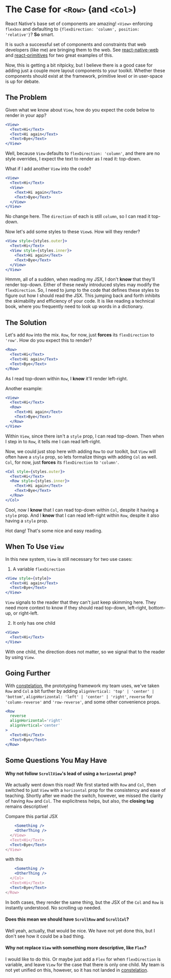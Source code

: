 # The Case for `<Row>` (and `<Col>`)
React Native's base set of components are amazing! `<View>` enforcing `flexbox` and defaulting to `{flexDirection: 'column', position: 'relative'}`? **So** smart.

It is such a successful set of components and constraints that web developers (like me) are bringing them to the web. See [react-native-web](https://github.com/necolas/react-native-web) and [react-primitives](https://github.com/lelandrichardson/react-primitives) for two great examples of this.

Now, this is getting a bit nitpicky, but I believe there is a good case for adding just a couple more layout components to your toolkit. Whether these components should exist at the framework, primitive level or in user-space is up for debate.

## The Problem
Given what we know about `View`, how do you expect the code below to render in your app?

```jsx
<View>
  <Text>Hi</Text>
  <Text>Hi again</Text>
  <Text>Bye</Text>
</View>
```

Well, because `View` defaults to `flexDirection: 'column'`, and there are no style overrides, I expect the text to render as I read it: top-down.

What if I add another `View` into the code?

```jsx
<View>
  <Text>Hi</Text>
  <View>
    <Text>Hi again</Text>
    <Text>Bye</Text>
  </View>
</View>
```

No change here. The `direction` of each is still `column`, so I can read it top-down.

Now let's add some styles to these `View`s. How will they render?

```jsx
<View style={styles.outer}>
  <Text>Hi</Text>
  <View style={styles.inner}>
    <Text>Hi again</Text>
    <Text>Bye</Text>
  </View>
</View>
```

Hmmm, all of a sudden, when reading my JSX, I don't **know** that they'll render top-down. Either of these newly introduced styles may modify the `flexDirection`. So, I need to jump to the code that defines these styles to figure out how I should read the JSX. This jumping back and forth inhibits the skimability and efficiency of your code. It is like reading a technical book, where you frequently need to look up words in a dictionary.

## The Solution
Let's add `Row` into the mix. `Row`, for now, just **forces** its `flexDirection` to `'row'`. How do you expect this to render?

```jsx
<Row>
  <Text>Hi</Text>
  <Text>Hi again</Text>
  <Text>Bye</Text>
</Row>
```

As I read top-down within `Row`, I **know** it'll render left-right.

Another example:

```jsx
<View>
  <Text>Hi</Text>
  <Row>
    <Text>Hi again</Text>
    <Text>Bye</Text>
  </Row>
</View>
```

Within `View`, since there isn't a `style` prop, I can read top-down. Then when I step in to `Row`, it tells me I can read left-right.

Now, we could just stop here with adding `Row` to our toolkit, but `View` will often have a `style` prop, so lets formalize things with adding `Col` as well. `Col`, for now, just **forces** its `flexDirection` to `'column'`.

```jsx
<Col style={styles.outer}>
  <Text>Hi</Text>
  <Row style={styles.inner}>
    <Text>Hi again</Text>
    <Text>Bye</Text>
  </Row>
</Col>
```

Cool, now I **know** that I can read top-down within `Col`, despite it having a `style` prop. And I **know** that I can read left-right within `Row`, despite it also having a `style` prop.

Hot dang! That's some nice and easy reading.

## When To Use `View`
In this new system, `View` is still necessary for two use cases:

1) A variable `flexDirection`

```jsx
<View style={style}>
  <Text>Hi again</Text>
  <Text>Bye</Text>
</View>
```

`View` signals to the reader that they can't just keep skimming here. They need more context to know if they should read top-down, left-right, bottom-up, or right-left.

2) It only has one child

```jsx
<View>
  <Text>Hi</Text>
</View>
```

With one child, the direction does not matter, so we signal that to the reader by using `View`.

## Going Further
With [constelation](https://github.com/constelation/monorepo), the prototyping framework my team uses, we've taken `Row` and `Col` a bit further by adding `alignVertical: 'top' | 'center' | 'bottom'`, `alignHorizontal: 'left' | 'center' | 'right'`, `reverse` for `'column-reverse'` and `'row-reverse'`, and some other convenience props.

```jsx
<Row
  reverse
  alignHorizontal='right'
  alignVertical='center'
>
  <Text>Hi</Text>
  <Text>Bye</Text>
</Row>
```

## Some Questions You May Have

#### Why not follow `ScrollView`'s lead of using a `horizontal` prop?
We actually went down this road! We first started with `Row` and `Col`, then switched to just `View` with a `horizontal` prop for the consistency and ease of teaching. Shortly after we made the switch, however, we missed the clarity of having `Row` and `Col`. The explicitness helps, but also, the **closing tag** remains descriptive!

Compare this partial JSX

```jsx
    <Something />
    <OtherThing />
  </View>
  <Text>Hi</Text>
  <Text>Bye</Text>
</View>
```

with this

```jsx
    <Something />
    <OtherThing />
  </Col>
  <Text>Hi</Text>
  <Text>Bye</Text>
</Row>
```

In both cases, they render the same thing, but the JSX of the `Col` and `Row` is instantly understood. No scrolling up needed.

#### Does this mean we should have `ScrollRow` and `ScrollCol`?
Well yeah, actually, that would be nice. We have not yet done this, but I don't see how it could be a bad thing.

#### Why not replace `View` with something more descriptive, like `Flex`?
I would like to do this. Or maybe just add a `Flex` for when `flexDirection` is variable, and leave `View` for the case that there is only one child. My team is not yet unified on this, however, so it has not landed in [constelation](https://github.com/constelation/monorepo).